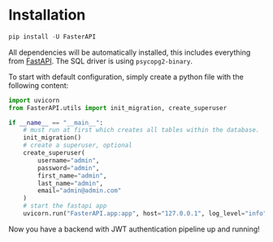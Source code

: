 # Installation

```python
pip install -U FasterAPI
```

All dependencies will be automatically installed, this includes everything from [FastAPI](https://fastapi.tiangolo.com/). The SQL driver is using `psycopg2-binary`. 

To start with default configuration, simply create a python file with the following content:

```python
import uvicorn
from FasterAPI.utils import init_migration, create_superuser

if __name__ == "__main__":
    # must run at first which creates all tables within the database.
    init_migration()
    # create a superuser, optional
    create_superuser(
        username="admin",
        password="admin",
        first_name="admin",
        last_name="admin",
        email="admin@admin.com"
    )
    # start the fastapi app
    uvicorn.run("FasterAPI.app:app", host="127.0.0.1", log_level="info", reload=True)
```

Now you have a backend with JWT authentication pipeline up and running!

